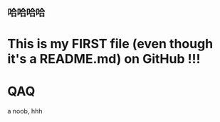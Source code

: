 <!---
xubin971217/xubin971217 is a ✨ special ✨ repository because its `README.md` (this file) appears on your GitHub profile.
You can click the Preview link to take a look at your changes.
--->
## 哈哈哈哈
# This is my FIRST file (even though it's a README.md) on GitHub !!! 
# QAQ
a noob, hhh
